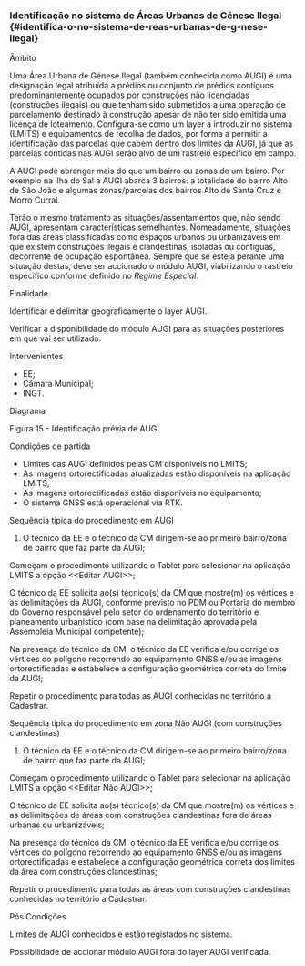 ### Identificação no sistema de Áreas Urbanas de Génese Ilegal {#identifica-o-no-sistema-de-reas-urbanas-de-g-nese-ilegal}

Âmbito

Uma Área Urbana de Génese Ilegal  \(também conhecida como AUGI\) é uma designação legal atribuída a prédios ou conjunto de prédios contíguos predominantemente ocupados por construções não licenciadas \(construções ilegais\) ou que tenham sido submetidos a uma operação de parcelamento destinado à construção apesar de não ter sido emitida uma licença de loteamento. Configura-se como um layer a introduzir no sistema \(LMITS\) e equipamentos de recolha de dados, por forma a permitir a identificação das parcelas que cabem dentro dos limites da AUGI, já que as parcelas contidas nas AUGI serão alvo de um rastreio específico em campo.

A AUGI pode abranger mais do que um bairro ou zonas de um bairro. Por exemplo na ilha do Sal a AUGI abarca 3 bairros: a totalidade do bairro Alto de São João e algumas zonas/parcelas dos bairros Alto de Santa Cruz e Morro Curral.

Terão o mesmo tratamento as situações/assentamentos que, não sendo AUGI, apresentam características semelhantes. Nomeadamente, situações fora das áreas classificadas como espaços urbanos ou urbanizáveis em que existem construções ilegais e clandestinas, isoladas ou contíguas, decorrente de ocupação espontânea. Sempre que se esteja perante uma situação destas, deve ser accionado o módulo AUGI, viabilizando o rastreio específico conforme definido no _Regime Especial_.

Finalidade

Identificar e delimitar geograficamente o layer AUGI.

Verificar a disponibilidade do módulo AUGI para as situações posteriores em que vai ser utilizado.

Intervenientes

* EE;
* Câmara Municipal;
* INGT.

Diagrama

Figura 15 - Identificação prévia de AUGI

Condições de partida

* Limites das AUGI definidos pelas CM disponíveis no LMITS;
* As imagens ortorectificadas atualizadas estão disponíveis na aplicação LMITS;
* As imagens ortorectificadas estão disponíveis no equipamento;
* O sistema GNSS está operacional via RTK.

Sequência típica do procedimento em AUGI

1. O técnico da EE e o técnico da CM dirigem-se ao primeiro bairro/zona de bairro que faz parte da AUGI;

Começam o procedimento utilizando o Tablet para selecionar na aplicação LMITS a opção &lt;&lt;Editar AUGI&gt;&gt;;

O técnico da EE solicita ao\(s\) técnico\(s\) da CM que mostre\(m\) os vértices e as delimitações da AUGI, conforme previsto no PDM ou Portaria do membro do Governo responsável pelo setor do ordenamento do território e planeamento urbanístico \(com base na delimitação aprovada pela Assembleia Municipal competente\);

Na presença do técnico da CM, o técnico da EE verifica e/ou corrige os vértices do polígono recorrendo ao equipamento GNSS e/ou as imagens ortorectificadas e estabelece a configuração geométrica correta do limite da AUGI;

Repetir o procedimento para todas as AUGI conhecidas no território a Cadastrar.

Sequência típica do procedimento em zona Não AUGI \(com construções clandestinas\)

1. O técnico da EE e o técnico da CM dirigem-se ao primeiro bairro/zona de bairro que faz parte da AUGI;

Começam o procedimento utilizando o Tablet para selecionar na aplicação LMITS a opção &lt;&lt;Editar Não AUGI&gt;&gt;;

O técnico da EE solicita ao\(s\) técnico\(s\) da CM que mostre\(m\) os vértices e as delimitações de áreas com construções clandestinas fora de áreas urbanas ou urbanizáveis;

Na presença do técnico da CM, o técnico da EE verifica e/ou corrige os vértices do polígono recorrendo ao equipamento GNSS e/ou as imagens ortorectificadas e estabelece a configuração geométrica correta dos limites da área com construções clandestinas;

Repetir o procedimento para todas as áreas com construções clandestinas conhecidas no território a Cadastrar.

Pós Condições

Limites de AUGI conhecidos e estão registados no sistema.

Possibilidade de accionar módulo AUGI fora do layer AUGI verificada.


